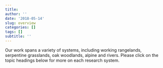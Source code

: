 ```yaml
---
title: 
author: ''
date: '2018-05-14'
slug: overview
categories: []
tags: []
subtitle: ''
---
```


Our work spans a variety of systems, including working rangelands, serpentine grasslands, oak woodlands, alpine and rivers. Please click on the topic headings below for more on each research system.